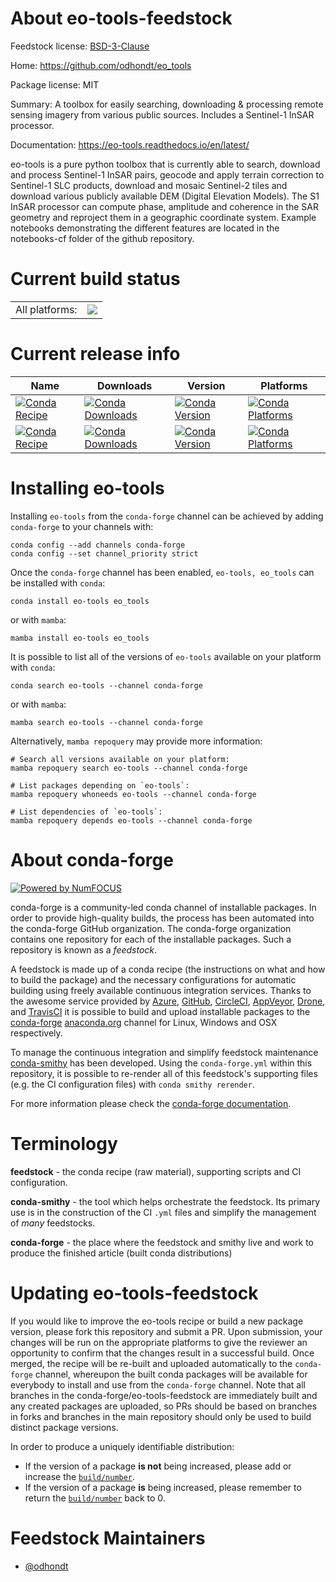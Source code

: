 About eo-tools-feedstock
========================

Feedstock license: [BSD-3-Clause](https://github.com/conda-forge/eo_tools-feedstock/blob/main/LICENSE.txt)

Home: https://github.com/odhondt/eo_tools

Package license: MIT

Summary: A toolbox for easily searching, downloading & processing remote sensing imagery from various public sources. Includes a Sentinel-1 InSAR processor.

Documentation: https://eo-tools.readthedocs.io/en/latest/

eo-tools is a pure python toolbox that is currently able to search, download and process Sentinel-1 InSAR pairs, geocode and apply terrain correction to Sentinel-1 SLC products, download and mosaic Sentinel-2 tiles and download various publicly available DEM (Digital Elevation Models). The S1 InSAR processor can compute phase, amplitude and coherence in the SAR geometry and reproject them in a geographic coordinate system. Example notebooks demonstrating the different features are located in the notebooks-cf folder of the github repository.


Current build status
====================


<table><tr><td>All platforms:</td>
    <td>
      <a href="https://dev.azure.com/conda-forge/feedstock-builds/_build/latest?definitionId=22521&branchName=main">
        <img src="https://dev.azure.com/conda-forge/feedstock-builds/_apis/build/status/eo_tools-feedstock?branchName=main">
      </a>
    </td>
  </tr>
</table>

Current release info
====================

| Name | Downloads | Version | Platforms |
| --- | --- | --- | --- |
| [![Conda Recipe](https://img.shields.io/badge/recipe-eo--tools-green.svg)](https://anaconda.org/conda-forge/eo-tools) | [![Conda Downloads](https://img.shields.io/conda/dn/conda-forge/eo-tools.svg)](https://anaconda.org/conda-forge/eo-tools) | [![Conda Version](https://img.shields.io/conda/vn/conda-forge/eo-tools.svg)](https://anaconda.org/conda-forge/eo-tools) | [![Conda Platforms](https://img.shields.io/conda/pn/conda-forge/eo-tools.svg)](https://anaconda.org/conda-forge/eo-tools) |
| [![Conda Recipe](https://img.shields.io/badge/recipe-eo_tools-green.svg)](https://anaconda.org/conda-forge/eo_tools) | [![Conda Downloads](https://img.shields.io/conda/dn/conda-forge/eo_tools.svg)](https://anaconda.org/conda-forge/eo_tools) | [![Conda Version](https://img.shields.io/conda/vn/conda-forge/eo_tools.svg)](https://anaconda.org/conda-forge/eo_tools) | [![Conda Platforms](https://img.shields.io/conda/pn/conda-forge/eo_tools.svg)](https://anaconda.org/conda-forge/eo_tools) |

Installing eo-tools
===================

Installing `eo-tools` from the `conda-forge` channel can be achieved by adding `conda-forge` to your channels with:

```
conda config --add channels conda-forge
conda config --set channel_priority strict
```

Once the `conda-forge` channel has been enabled, `eo-tools, eo_tools` can be installed with `conda`:

```
conda install eo-tools eo_tools
```

or with `mamba`:

```
mamba install eo-tools eo_tools
```

It is possible to list all of the versions of `eo-tools` available on your platform with `conda`:

```
conda search eo-tools --channel conda-forge
```

or with `mamba`:

```
mamba search eo-tools --channel conda-forge
```

Alternatively, `mamba repoquery` may provide more information:

```
# Search all versions available on your platform:
mamba repoquery search eo-tools --channel conda-forge

# List packages depending on `eo-tools`:
mamba repoquery whoneeds eo-tools --channel conda-forge

# List dependencies of `eo-tools`:
mamba repoquery depends eo-tools --channel conda-forge
```


About conda-forge
=================

[![Powered by
NumFOCUS](https://img.shields.io/badge/powered%20by-NumFOCUS-orange.svg?style=flat&colorA=E1523D&colorB=007D8A)](https://numfocus.org)

conda-forge is a community-led conda channel of installable packages.
In order to provide high-quality builds, the process has been automated into the
conda-forge GitHub organization. The conda-forge organization contains one repository
for each of the installable packages. Such a repository is known as a *feedstock*.

A feedstock is made up of a conda recipe (the instructions on what and how to build
the package) and the necessary configurations for automatic building using freely
available continuous integration services. Thanks to the awesome service provided by
[Azure](https://azure.microsoft.com/en-us/services/devops/), [GitHub](https://github.com/),
[CircleCI](https://circleci.com/), [AppVeyor](https://www.appveyor.com/),
[Drone](https://cloud.drone.io/welcome), and [TravisCI](https://travis-ci.com/)
it is possible to build and upload installable packages to the
[conda-forge](https://anaconda.org/conda-forge) [anaconda.org](https://anaconda.org/)
channel for Linux, Windows and OSX respectively.

To manage the continuous integration and simplify feedstock maintenance
[conda-smithy](https://github.com/conda-forge/conda-smithy) has been developed.
Using the ``conda-forge.yml`` within this repository, it is possible to re-render all of
this feedstock's supporting files (e.g. the CI configuration files) with ``conda smithy rerender``.

For more information please check the [conda-forge documentation](https://conda-forge.org/docs/).

Terminology
===========

**feedstock** - the conda recipe (raw material), supporting scripts and CI configuration.

**conda-smithy** - the tool which helps orchestrate the feedstock.
                   Its primary use is in the construction of the CI ``.yml`` files
                   and simplify the management of *many* feedstocks.

**conda-forge** - the place where the feedstock and smithy live and work to
                  produce the finished article (built conda distributions)


Updating eo-tools-feedstock
===========================

If you would like to improve the eo-tools recipe or build a new
package version, please fork this repository and submit a PR. Upon submission,
your changes will be run on the appropriate platforms to give the reviewer an
opportunity to confirm that the changes result in a successful build. Once
merged, the recipe will be re-built and uploaded automatically to the
`conda-forge` channel, whereupon the built conda packages will be available for
everybody to install and use from the `conda-forge` channel.
Note that all branches in the conda-forge/eo-tools-feedstock are
immediately built and any created packages are uploaded, so PRs should be based
on branches in forks and branches in the main repository should only be used to
build distinct package versions.

In order to produce a uniquely identifiable distribution:
 * If the version of a package **is not** being increased, please add or increase
   the [``build/number``](https://docs.conda.io/projects/conda-build/en/latest/resources/define-metadata.html#build-number-and-string).
 * If the version of a package **is** being increased, please remember to return
   the [``build/number``](https://docs.conda.io/projects/conda-build/en/latest/resources/define-metadata.html#build-number-and-string)
   back to 0.

Feedstock Maintainers
=====================

* [@odhondt](https://github.com/odhondt/)

